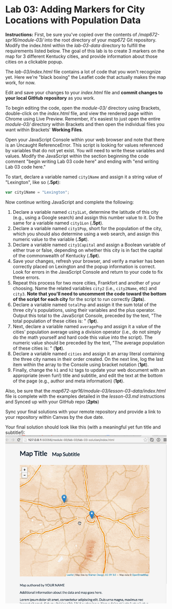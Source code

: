 # Lab 03: Adding Markers for City Locations with Population Data

**Instructions:** First, be sure you've copied over the contents of */map672-spr16/module-03/* into the root directory of your *map672* Git repository. Modify the index.html within the *lab-03-data* directory to fulfill the requirements listed below. The goal of this lab is to create 3 markers on the map for 3 different Kentucky cities, and provide information about those cities on a clickable popup. 

The *lab-03/index.html* file contains a lot of code that you won't recognize yet. Here we're "black boxing" the Leaflet code that actually makes the map work, for now.

Edit and save your changes to your *index.html* file and **commit changes to your local GitHub repository** as you work. 

To begin editing the code, open the *module-03/* directory using Brackets, double-click on the *index.html* file, and view the rendered page within Chrome using Live Preview. Remember, it's easiest to just open the entire *module-03/* directory within Brackets and then open the individual files you want within Brackets' **Working Files**. 

Open your JavaScript Console within your web browser and note that there is an Uncaught ReferenceError. This script is looking for values referenced by variables that do not yet exist. You will need to write these variables and values. Modify the JavaScript within the section beginning the code comment "begin writing Lab 03 code here" and ending with "end writing Lab 03 code here."

To start, declare a variable named `city1Name` and assign it a string value of "Lexington", like so (**.5pt**):

```javascript
var city1Name = "Lexington";
```

Now continue writing JavaScript and complete the following:

1. Declare a variable named `city1Lat`, determine the latitude of this city (e.g., using a Google search) and assign this number value to it. Do the same for a variable named `city1Lon` (**.5pt**).
2. Declare a variable named `city1Pop`, short for the population of the city, which you should also determine using a web search, and assign this numeric value to the variable (**.5pt**).
3. Declare a variable named `city1Capital` and assign a Boolean variable of either true or false, depending on whether this city is in fact the capital of the commonwealth of Kentucky (**.5pt**).
4. Save your changes, refresh your browser, and verify a marker has been correctly placed on Lexington and the popup information is correct. Look for errors in the JavaScript Console and return to your code to fix these errors.
5. Repeat this process for two more cities, Frankfort and another of your choosing. Name the related variables `city2` (i.e., `city2Name`, etc) and `city3`. **Note that you'll need to uncomment the code toward the bottom of the script for each city** for the script to run correctly (**2pts**).
6. Declare a variable named `totalPop` and assign it the sum total of the three city's populations, using their variables and the plus operator. Output this total to the JavaScript Console, preceded by the text, "The total population of these cities is: " (**1pt**). 
7. Next, declare a variable named `averagePop` and assign it a value of the cities' population average using a division operator (i.e., do not simply do the math yourself and hard code this value into the script). The numeric value should be preceded by the text, "The average population of these cities is: " (**1pt**).
8. Declare a variable named `cities` and assign it an array literal containing the three city names in their order created. On the next line, log the last item within the array to the Console using bracket notation (**1pt**).
9. Finally, change the `h1` and `h2` tags to update your web document with an appropriate (even fun!) title and subtitle, and edit the text at the bottom of the page (e.g., author and meta information) (**1pt**).

Also, be sure that the *map672-spr16/module-03/lesson-03-data/index.html* file is complete with the examples detailed in the *lesson-03.md* instructions and Synced up with your GitHub repo (**2pts**)

Sync your final solutions with your remote repository and provide a link to your repository within Canvas by the due date.

Your final solution should look like this (with a meaningful yet fun title and subtitle!):
![Animated GIF of Lab 03 Solution](lab-03-graphics/lab-03-solution.gif)
